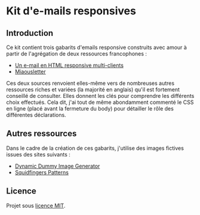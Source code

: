 Kit d'e-mails responsives
=========

Introduction
------------
Ce kit contient trois gabarits d'emails responsive construits avec amour à partir de l'agrégation de deux ressources francophones :
* [Un e-mail en HTML responsive multi-clients](http://www.alsacreations.com/tuto/lire/1533-un-e-mail-en-html-responsive-multi-clients.html)
* [Miaousletter](https://github.com/kloh-fr/miaousletter)

Ces deux sources renvoient elles-même vers de nombreuses autres ressources riches et variées (la majorité en anglais) qu'il est fortement conseillé de consulter. Elles donnent les clés pour comprendre les différents choix effectués.
Cela dit, j'ai tout de même abondamment commenté le CSS en ligne (placé avant la fermeture du body) pour détailler le rôle des différentes déclarations.

Autres ressources 
-------
Dans le cadre de la création de ces gabarits, j'utilise des images fictives issues des sites suivants :
* [Dynamic Dummy Image Generator](http://dummyimage.com/)
* [Squidfingers Patterns](http://squidfingers.com/patterns/1/)

Licence
-------
Projet sous [licence MIT](http://opensource.org/licenses/MIT "The MIT licence").
